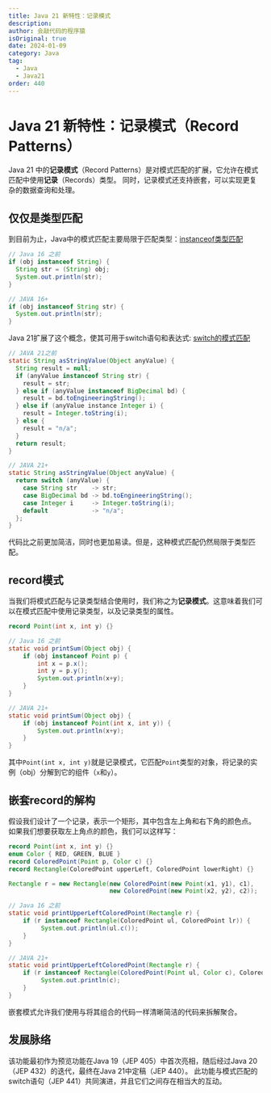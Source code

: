 ```yaml
---
title: Java 21 新特性：记录模式
description:
author: 会敲代码的程序猿
isOriginal: true
date: 2024-01-09
category: Java
tag:
  - Java
  - Java21
order: 440
---
```


# Java 21 新特性：记录模式（Record Patterns）

Java 21 中的**记录模式**（Record Patterns）是对模式匹配的扩展，它允许在模式匹配中使用**记录**（Records）类型。
同时，记录模式还支持嵌套，可以实现更复杂的数据查询和处理。

## 仅仅是类型匹配

到目前为止，Java中的模式匹配主要局限于匹配类型：[instanceof类型匹配](/java-features/Java16/jep394-pattern-matching-for-instanceof)

```java
// Java 16 之前
if (obj instanceof String) {
  String str = (String) obj;
  System.out.println(str);
}

// JAVA 16+
if (obj instanceof String str) {
  System.out.println(str);
}
```

Java
21扩展了这个概念，使其可用于switch语句和表达式: [switch的模式匹配](/java-features/Java21/jep441-pattern-matching-for-switch)

```java
// JAVA 21之前
static String asStringValue(Object anyValue) {
  String result = null;
  if (anyValue instanceof String str) {
    result = str;
  } else if (anyValue instanceof BigDecimal bd) {
    result = bd.toEngineeringString();
  } else if (anyValue instance Integer i) {
    result = Integer.toString(i);
  } else {
    result = "n/a";
  }
  return result;
}

// JAVA 21+
static String asStringValue(Object anyValue) {
  return switch (anyValue) {
    case String str    -> str;
    case BigDecimal bd -> bd.toEngineeringString();
    case Integer i     -> Integer.toString(i);
    default            -> "n/a";
  };
}
```

代码比之前更加简洁，同时也更加易读。但是，这种模式匹配仍然局限于类型匹配。

## record模式

当我们将模式匹配与记录类型结合使用时，我们称之为**记录模式**。这意味着我们可以在模式匹配中使用记录类型，以及记录类型的属性。

```java
record Point(int x, int y) {}

// Java 16 之前
static void printSum(Object obj) {
    if (obj instanceof Point p) {
        int x = p.x();
        int y = p.y();
        System.out.println(x+y);
    }
}

// JAVA 21+
static void printSum(Object obj) {
    if (obj instanceof Point(int x, int y)) {
        System.out.println(x+y);
    }
}
```

其中`Point(int x, int y)`就是记录模式，它匹配`Point`类型的对象，将记录的实例（obj）分解到它的组件（`x`和`y`）。

## 嵌套record的解构

假设我们设计了一个记录，表示一个矩形，其中包含左上角和右下角的颜色点。
如果我们想要获取左上角点的颜色，我们可以这样写：

```java
record Point(int x, int y) {}
enum Color { RED, GREEN, BLUE }
record ColoredPoint(Point p, Color c) {}
record Rectangle(ColoredPoint upperLeft, ColoredPoint lowerRight) {}

Rectangle r = new Rectangle(new ColoredPoint(new Point(x1, y1), c1), 
                            new ColoredPoint(new Point(x2, y2), c2));

// Java 16 之前
static void printUpperLeftColoredPoint(Rectangle r) {
    if (r instanceof Rectangle(ColoredPoint ul, ColoredPoint lr)) {
         System.out.println(ul.c());
    }
}

// JAVA 21+
static void printUpperLeftColoredPoint(Rectangle r) {
    if (r instanceof Rectangle(ColoredPoint(Point ul, Color c), ColoredPoint lr)) {
         System.out.println(c);
    }
}
```

嵌套模式允许我们使用与将其组合的代码一样清晰简洁的代码来拆解聚合。

## 发展脉络

该功能最初作为预览功能在Java 19（JEP 405）中首次亮相，随后经过Java 20（JEP 432）的迭代，最终在Java 21中定稿（JEP 440）。
此功能与模式匹配的switch语句（JEP 441）共同演进，并且它们之间存在相当大的互动。
